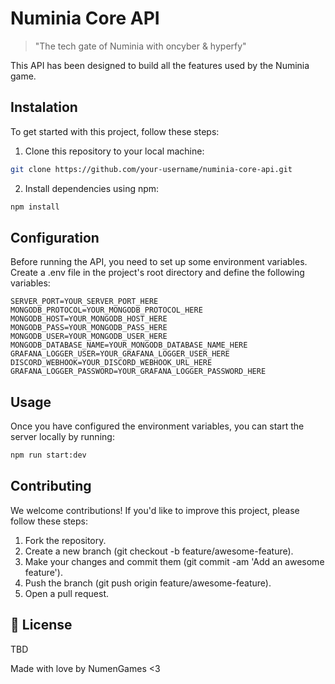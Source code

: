 # Numinia Core API

> "The tech gate of Numinia with oncyber & hyperfy"

This API has been designed to build all the features used by the Numinia game.

## Instalation

To get started with this project, follow these steps:

1. Clone this repository to your local machine:

```bash
git clone https://github.com/your-username/numinia-core-api.git
```

2. Install dependencies using npm:

```bash
npm install
```

## Configuration

Before running the API, you need to set up some environment variables. Create a .env file in the project's root directory and define the following variables:

```
SERVER_PORT=YOUR_SERVER_PORT_HERE
MONGODB_PROTOCOL=YOUR_MONGODB_PROTOCOL_HERE
MONGODB_HOST=YOUR_MONGODB_HOST_HERE
MONGODB_PASS=YOUR_MONGODB_PASS_HERE
MONGODB_USER=YOUR_MONGODB_USER_HERE
MONGODB_DATABASE_NAME=YOUR_MONGODB_DATABASE_NAME_HERE
GRAFANA_LOGGER_USER=YOUR_GRAFANA_LOGGER_USER_HERE
DISCORD_WEBHOOK=YOUR_DISCORD_WEBHOOK_URL_HERE
GRAFANA_LOGGER_PASSWORD=YOUR_GRAFANA_LOGGER_PASSWORD_HERE
```

## Usage

Once you have configured the environment variables, you can start the server locally by running:

```bash
npm run start:dev
```

## Contributing

We welcome contributions! If you'd like to improve this project, please follow these steps:

1. Fork the repository.
2. Create a new branch (git checkout -b feature/awesome-feature).
3. Make your changes and commit them (git commit -am 'Add an awesome feature').
4. Push the branch (git push origin feature/awesome-feature).
5. Open a pull request.

## 📜 License

TBD

Made with love by NumenGames <3
